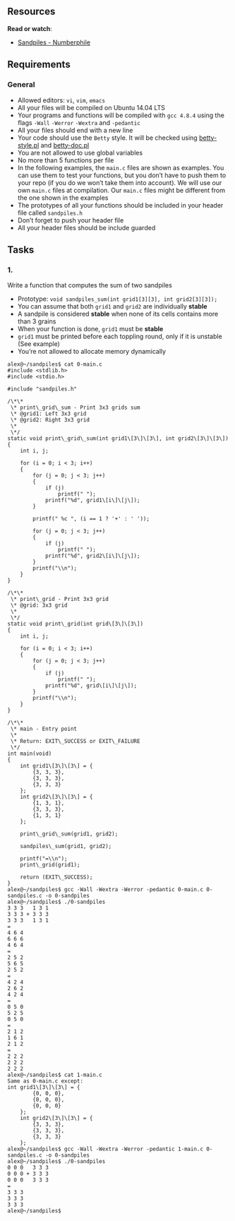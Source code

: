 ## Resources

**Read or watch**:

- [Sandpiles - Numberphile](/rltoken/6Ft_wbSkMejwmfJQQjISlw "Sandpiles - Numberphile")

## Requirements

### General

- Allowed editors: `vi`, `vim`, `emacs`
- All your files will be compiled on Ubuntu 14.04 LTS
- Your programs and functions will be compiled with `gcc 4.8.4` using the flags `-Wall` `-Werror` `-Wextra` and `-pedantic`
- All your files should end with a new line
- Your code should use the `Betty` style. It will be checked using [betty-style.pl](https://github.com/hs-hq/Betty/blob/master/betty-style.pl "betty-style.pl") and [betty-doc.pl](https://github.com/hs-hq/Betty/blob/master/betty-doc.pl "betty-doc.pl")
- You are not allowed to use global variables
- No more than 5 functions per file
- In the following examples, the `main.c` files are shown as examples. You can use them to test your functions, but you don’t have to push them to your repo (if you do we won’t take them into account). We will use our own `main.c` files at compilation. Our `main.c` files might be different from the one shown in the examples
- The prototypes of all your functions should be included in your header file called `sandpiles.h`
- Don’t forget to push your header file
- All your header files should be include guarded

## Tasks

### 1.

Write a function that computes the sum of two sandpiles

- Prototype: `void sandpiles_sum(int grid1[3][3], int grid2[3][3]);`
- You can assume that both `grid1` and `grid2` are individually **stable**
- A sandpile is considered **stable** when none of its cells contains more than 3 grains
- When your function is done, `grid1` must be **stable**
- `grid1` must be printed before each toppling round, only if it is unstable (See example)
- You’re not allowed to allocate memory dynamically

```
alex@~/sandpiles$ cat 0-main.c
#include <stdlib.h>
#include <stdio.h>

#include "sandpiles.h"

/\*\*
 \* print\_grid\_sum - Print 3x3 grids sum
 \* @grid1: Left 3x3 grid
 \* @grid2: Right 3x3 grid
 \*
 \*/
static void print\_grid\_sum(int grid1\[3\]\[3\], int grid2\[3\]\[3\])
{
    int i, j;

    for (i = 0; i < 3; i++)
    {
        for (j = 0; j < 3; j++)
        {
            if (j)
                printf(" ");
            printf("%d", grid1\[i\]\[j\]);
        }

        printf(" %c ", (i == 1 ? '+' : ' '));

        for (j = 0; j < 3; j++)
        {
            if (j)
                printf(" ");
            printf("%d", grid2\[i\]\[j\]);
        }
        printf("\\n");
    }
}

/\*\*
 \* print\_grid - Print 3x3 grid
 \* @grid: 3x3 grid
 \*
 \*/
static void print\_grid(int grid\[3\]\[3\])
{
    int i, j;

    for (i = 0; i < 3; i++)
    {
        for (j = 0; j < 3; j++)
        {
            if (j)
                printf(" ");
            printf("%d", grid\[i\]\[j\]);
        }
        printf("\\n");
    }
}

/\*\*
 \* main - Entry point
 \*
 \* Return: EXIT\_SUCCESS or EXIT\_FAILURE
 \*/
int main(void)
{
    int grid1\[3\]\[3\] = {
        {3, 3, 3},
        {3, 3, 3},
        {3, 3, 3}
    };
    int grid2\[3\]\[3\] = {
        {1, 3, 1},
        {3, 3, 3},
        {1, 3, 1}
    };

    print\_grid\_sum(grid1, grid2);

    sandpiles\_sum(grid1, grid2);

    printf("=\\n");
    print\_grid(grid1);

    return (EXIT\_SUCCESS);
}
alex@~/sandpiles$ gcc -Wall -Wextra -Werror -pedantic 0-main.c 0-sandpiles.c -o 0-sandpiles
alex@~/sandpiles$ ./0-sandpiles
3 3 3   1 3 1
3 3 3 + 3 3 3
3 3 3   1 3 1
=
4 6 4
6 6 6
4 6 4
=
2 5 2
5 6 5
2 5 2
=
4 2 4
2 6 2
4 2 4
=
0 5 0
5 2 5
0 5 0
=
2 1 2
1 6 1
2 1 2
=
2 2 2
2 2 2
2 2 2
alex@~/sandpiles$ cat 1-main.c
Same as 0-main.c except:
int grid1\[3\]\[3\] = {
        {0, 0, 0},
        {0, 0, 0},
        {0, 0, 0}
    };
    int grid2\[3\]\[3\] = {
        {3, 3, 3},
        {3, 3, 3},
        {3, 3, 3}
    };
alex@~/sandpiles$ gcc -Wall -Wextra -Werror -pedantic 1-main.c 0-sandpiles.c -o 0-sandpiles
alex@~/sandpiles$ ./0-sandpiles
0 0 0   3 3 3
0 0 0 + 3 3 3
0 0 0   3 3 3
=
3 3 3
3 3 3
3 3 3
alex@~/sandpiles$
```
